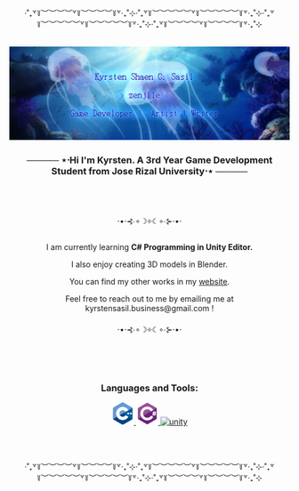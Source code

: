 <p align = "center"> ‧˚₊꒷꒦︶︶︶︶꒷꒦︶︶︶︶꒦꒷‧₊˚⊹‧˚₊꒷꒦︶︶︶︶︶꒷꒦︶︶︶︶︶꒦꒷‧₊˚⊹‧˚₊꒷꒦︶︶︶︶︶꒷꒦︶︶︶︶︶꒦꒷‧₊˚⊹‧˚₊꒷꒦︶︶︶︶꒷꒦︶︶︶︶꒦꒷‧₊˚⊹ </p>
<img align = "center"> <img src = "https://raw.githubusercontent.com/zenjlle/zenjlle/main/Images/Banner.png">
<h3 align="center">───── ⋆⋅Hi I'm Kyrsten. A 3rd Year Game Development Student from Jose Rizal University⋅⋆ ─────</h3>

<br></br>
<p align = "center"> ⋅•⋅⊰∙∘☽༓☾∘∙⊱⋅•⋅ </p>  
<p align = "center"> I am currently learning <b>C# Programming in Unity Editor.</b> </p>
<p align = "center"> I also enjoy creating 3D models in Blender.</b> </p>
<p align = "center"> You can find my other works in my <a href="https://kyrstensasil.wixsite.com/sasil-eportfolio">website</a>.</p> 
<p align = "center"> Feel free to reach out to me by emailing me at kyrstensasil.business@gmail.com !</p> 
<p align = "center"> ⋅•⋅⊰∙∘☽༓☾∘∙⊱⋅•⋅ </p>
<br></br>

<h3 align="center">Languages and Tools:</h3>
<p align="center"> <a href="https://www.w3schools.com/cpp/" target="_blank" rel="noreferrer"> <img src="https://raw.githubusercontent.com/devicons/devicon/master/icons/cplusplus/cplusplus-original.svg" alt="cplusplus" width="40" height="40"/> </a> <a href="https://www.w3schools.com/cs/" target="_blank" rel="noreferrer"> <img src="https://raw.githubusercontent.com/devicons/devicon/master/icons/csharp/csharp-original.svg" alt="csharp" width="40" height="40"/> </a> <a href="https://unity.com/" target="_blank" rel="noreferrer"> <img src="https://www.vectorlogo.zone/logos/unity3d/unity3d-icon.svg" alt="unity" width="40" height="40"/> </a> </p>
<br></br>
<p align = "center"> ‧˚₊꒷꒦︶︶︶︶꒷꒦︶︶︶︶꒦꒷‧₊˚⊹‧˚₊꒷꒦︶︶︶︶︶꒷꒦︶︶︶︶︶꒦꒷‧₊˚⊹‧˚₊꒷꒦︶︶︶︶︶꒷꒦︶︶︶︶︶꒦꒷‧₊˚⊹‧˚₊꒷꒦︶︶︶︶꒷꒦︶︶︶︶꒦꒷‧₊˚⊹ </p>
